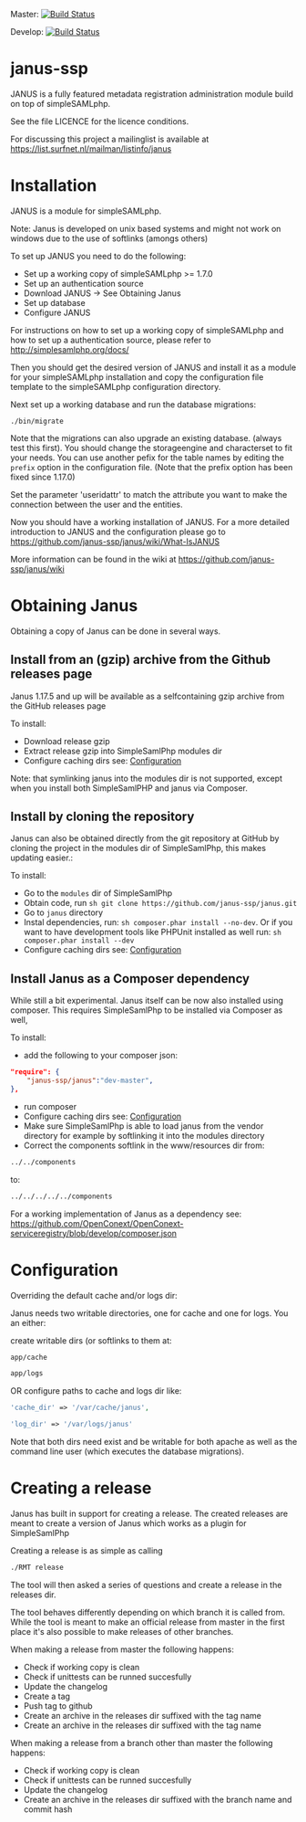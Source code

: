 Master: [![Build Status](https://travis-ci.org/janus-ssp/janus.png?branch=master)](https://travis-ci.org/janus-ssp/janus)

Develop: [![Build Status](https://travis-ci.org/janus-ssp/janus.png?branch=develop)](https://travis-ci.org/janus-ssp/janus)

janus-ssp
=========

JANUS is a fully featured metadata registration administration module build on top of simpleSAMLphp.


See the file LICENCE for the licence conditions.


For discussing this project a mailinglist is available at https://list.surfnet.nl/mailman/listinfo/janus


Installation
============

JANUS is a module for simpleSAMLphp.

Note: Janus is developed on unix based systems and might not work on windows due to the use of softlinks (amongs others)

To set up JANUS you need to do the following:

  * Set up a working copy of simpleSAMLphp >= 1.7.0
  * Set up an authentication source
  * Download JANUS -> See Obtaining Janus
  * Set up database
  * Configure JANUS

For instructions on how to set up a working copy of simpleSAMLphp and how to
set up a authentication source, please refer to http://simplesamlphp.org/docs/

Then you should get the desired version of JANUS and install it as a module for
your simpleSAMLphp installation and copy the configuration file template to the
simpleSAMLphp configuration directory.

Next set up a working database and run the database migrations:
```
./bin/migrate
```

Note that the migrations can also upgrade an existing database. (always test this first). You should change the storageengine and
characterset to fit your needs. You can use another pefix for the table names
by editing the `prefix` option in the configuration file. (Note that the prefix option has been fixed since 1.17.0)

Set the parameter 'useridattr' to match the attribute you want
to make the connection between the user and the entities.

Now you should have a working installation of JANUS. For a more detailed
introduction to JANUS and the configuration please go to
https://github.com/janus-ssp/janus/wiki/What-IsJANUS

More information can be found in the wiki at https://github.com/janus-ssp/janus/wiki

Obtaining Janus
===============
Obtaining a copy of Janus can be done in several ways.

Install from an (gzip) archive from the Github releases page
-----------------------------------------------------------------------------

Janus 1.17.5 and up will be available as a selfcontaining gzip archive from the GitHub releases page

To install:
- Download release gzip
- Extract release gzip into SimpleSamlPhp modules dir
- Configure caching dirs see: [Configuration](#Configuration)

Note: that symlinking janus into the modules dir is not supported, except when you install both SimpleSamlPHP and janus via Composer.

Install by cloning the repository
----------------------

Janus can also be obtained directly from the git repository at GitHub
by cloning the project in the modules dir of SimpleSamlPhp, this makes updating easier.:

To install:
- Go to the ``modules`` dir of SimpleSamlPhp
- Obtain code, run ``sh git clone https://github.com/janus-ssp/janus.git``
- Go to ``janus`` directory
- Instal dependencies, run: ``sh composer.phar install --no-dev``. Or if you want to have development tools like PHPUnit installed as well run: ``sh composer.phar install --dev``
- Configure caching dirs see: [Configuration](#Configuration)

Install Janus as a Composer dependency
------------------------------

While still a bit experimental. Janus itself can be now also installed using composer. This requires SimpleSamlPhp to be installed via Composer as well, 

To install:
- add the following to your composer json: 

```json
"require": {
    "janus-ssp/janus":"dev-master",
},
```
- run composer
- Configure caching dirs see: [Configuration](#Configuration)
- Make sure SimpleSamlPhp is able to load janus from the vendor directory for example by softlinking it into
the modules directory
- Correct the components softlink in the www/resources dir from:

```sh
../../components
```

to:

```sh
../../../../../components
```

For a working implementation of Janus as a dependency see:
https://github.com/OpenConext/OpenConext-serviceregistry/blob/develop/composer.json

Configuration
=============

Overriding the default cache and/or logs dir:

Janus needs two writable directories, one for cache and one for logs. You an either:

create writable dirs (or softlinks to them at:

```sh
app/cache

app/logs
```

OR configure paths to cache and logs dir like:

```php
'cache_dir' => '/var/cache/janus',

'log_dir' => '/var/logs/janus'
```

Note that both dirs need exist and be writable for both apache as well as the command line user
(which executes the database migrations).

Creating a release
==================

Janus has built in support for creating a release. The created releases are meant to create a version of Janus which works as a plugin for SimpleSamlPhp

Creating a release is as simple as calling
```sh
./RMT release
```

The tool will then asked a series of questions and create a release in the releases dir.

The tool behaves differently depending on which branch it is called from. While the tool is meant to make an official release from master in the first place it's also possible to make releases of other branches.

When making a release from master the following happens:
- Check if working copy is clean
- Check if unittests can be runned succesfully
- Update the changelog
- Create a tag
- Push tag to github
- Create an archive in the releases dir suffixed with the tag name
- Create an archive in the releases dir suffixed with the tag name

When making a release from a branch other than master the following happens:
- Check if working copy is clean
- Check if unittests can be runned succesfully
- Update the changelog
- Create an archive in the releases dir suffixed with the branch name and commit hash
